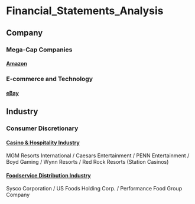 # Financial_Statements_Analysis
## Company
### Mega-Cap Companies
#### [Amazon](Amazon_Analysis/Amazon_Analysis.pdf)
### E-commerce and Technology
#### [eBay]()
## Industry
### Consumer Discretionary
#### [Casino & Hospitality Industry](Casino_Hospitability_Industry_Analysis/Casino_Hospitality_Industry_Analysis.pdf) 
MGM Resorts International / Caesars Entertainment / PENN Entertainment / Boyd Gaming / Wynn Resorts / Red Rock Resorts (Station Casinos)
#### [Foodservice Distribution Industry](Foodservice_Distribution_Industry_Analysis/Foodservice_Distribution_Industry_Analysis.pdf) 
Sysco Corporation / US Foods Holding Corp. / Performance Food Group Company
